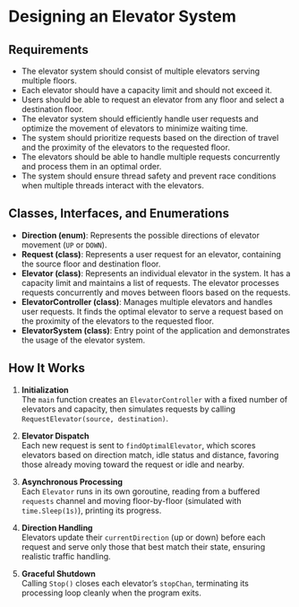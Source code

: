 # Designing an Elevator System

## Requirements

- The elevator system should consist of multiple elevators serving multiple floors.
- Each elevator should have a capacity limit and should not exceed it.
- Users should be able to request an elevator from any floor and select a destination floor.
- The elevator system should efficiently handle user requests and optimize the movement of elevators to minimize waiting time.
- The system should prioritize requests based on the direction of travel and the proximity of the elevators to the requested floor.
- The elevators should be able to handle multiple requests concurrently and process them in an optimal order.
- The system should ensure thread safety and prevent race conditions when multiple threads interact with the elevators.

## Classes, Interfaces, and Enumerations

- **Direction (enum)**: Represents the possible directions of elevator movement (`UP` or `DOWN`).
- **Request (class)**: Represents a user request for an elevator, containing the source floor and destination floor.
- **Elevator (class)**: Represents an individual elevator in the system. It has a capacity limit and maintains a list of requests. The elevator processes requests concurrently and moves between floors based on the requests.
- **ElevatorController (class)**: Manages multiple elevators and handles user requests. It finds the optimal elevator to serve a request based on the proximity of the elevators to the requested floor.
- **ElevatorSystem (class)**: Entry point of the application and demonstrates the usage of the elevator system.

## How It Works

1. **Initialization**  
   The `main` function creates an `ElevatorController` with a fixed number of elevators and capacity, then simulates requests by calling `RequestElevator(source, destination)`.

2. **Elevator Dispatch**  
   Each new request is sent to `findOptimalElevator`, which scores elevators based on direction match, idle status and distance, favoring those already moving toward the request or idle and nearby.

3. **Asynchronous Processing**  
   Each `Elevator` runs in its own goroutine, reading from a buffered `requests` channel and moving floor-by-floor (simulated with `time.Sleep(1s)`), printing its progress.

4. **Direction Handling**  
   Elevators update their `currentDirection` (up or down) before each request and serve only those that best match their state, ensuring realistic traffic handling.

5. **Graceful Shutdown**  
   Calling `Stop()` closes each elevator’s `stopChan`, terminating its processing loop cleanly when the program exits.
